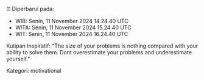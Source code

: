 ⏰ Diperbarui pada:
- WIB: Senin, 11 November 2024 14.24.40 UTC
- WITA: Senin, 11 November 2024 15.24.40 UTC
- WIT: Senin, 11 November 2024 16.24.40 UTC

Kutipan Inspiratif:
"The size of your problems is nothing compared with your ability to solve them. Dont overestimate your problems and underestimate yourself."


Kategori: motivational

